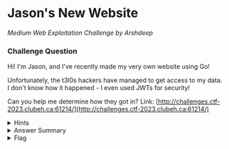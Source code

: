 # Jason's New Website

<i>Medium Web Exploitation Challenge by Arshdeep</i>

### Challenge Question

Hi! I'm Jason, and I've recently made my very own website using Go!

Unfortunately, the t3l0s hackers have managed to get access to my data.  
I don't know how it happened - I even used JWTs for security!

Can you help me determine how they got in?
Link: [http://challenges.ctf-2023.clubeh.ca:61214/](http://challenges.ctf-2023.clubeh.ca:61214/)

<details> 
  <summary>Hints</summary>
  <ol>
   <li>So many people can edit Wikipedia, I wonder how they keep track of the changes.</li>
  </ol>
</details>

<details> 
  <summary>Answer Summary</summary>
  <ol>
   <li>Read server.go, in the login method (handler for POST /login route), there is a function named checkHeaders, it checks for various custom headers and appends different properties to the response body based on the input value of the header. There is a custom header named `X-Env` which allows users to lookup for environment variable values.</li>
   <li>Make a POST request to route /login, with `X-Env` value as `SECRET`, which returns the JSON Web Token signing secret for the cookie.</li>
    &emsp;sh curl -X POST -H 'X-Env: SECRET' <url>/login
    <li>With the secret for JWT, go to [jwt.io](https://jwt.io), set the payload as:</li>
    &emsp;json { "isAdmin": true }<br>
    &emsp;and the secret as the secret you got from step 2.
    <li>Copy the encoded token, go to your browser, and for the challenge website, add the cookie named `token`, and the value is the encoded token copied from step 3. Refresh the web page and you should see the flag there. It can similarly achieved using the following curl command.</li>
    &emsp;sh curl -H 'Cookie: token=<token>' <url>
   </ol>

<p>`NOTE`: There is also a 32 characters password `3f*So0gmedVPRsoDD!kxx7fCfjfNkn*FW`, which can be used to login directly, the program file contains the bcrypt hash of the password.It is almost impossible to get the password using password cracking from the hash, therefore the hash is hard coded in the program itself.</p>
</details>

<details> 
  <summary>Flag</summary>
  &emsp;<b>clubeh{1_4h0ugh4_jw45_w3r3_mag1c_2b7887ce}</b>
</details>
